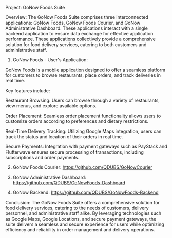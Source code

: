 Project: GoNow Foods Suite

Overview:
The GoNow Foods Suite comprises three interconnected applications: GoNow Foods, GoNow Foods Courier, and GoNow Administrative Dashboard. These applications interact with a single backend application to ensure data exchange for effective application performance. These applications collectively provide a comprehensive solution for food delivery services, catering to both customers and administrative staff.

1. GoNow Foods - User's Application:

GoNow Foods is a mobile application designed to offer a seamless platform for customers to browse restaurants, place orders, and track deliveries in real time.

Key features include:

Restaurant Browsing: Users can browse through a variety of restaurants, view menus, and explore available options.

Order Placement: Seamless order placement functionality allows users to customize orders according to preferences and dietary restrictions.

Real-Time Delivery Tracking: Utilizing Google Maps integration, users can track the status and location of their orders in real time.

Secure Payments: Integration with payment gateways such as PayStack and Flutterwave ensures secure processing of transactions, including subscriptions and order payments.


2. GoNow Foods Courier: https://github.com/QDUBS/GoNowCourier

3. GoNow Administrative Dashboard: https://github.com/QDUBS/GoNowFoods-Dashboard
   
4. GoNow Backend: https://github.com/QDUBS/GoNowFoods-Backend


Conclusion:
The GoNow Foods Suite offers a comprehensive solution for food delivery services, catering to the needs of customers, delivery personnel, and administrative staff alike. By leveraging technologies such as Google Maps, Google Locations, and secure payment gateways, the suite delivers a seamless and secure experience for users while optimizing efficiency and reliability in order management and delivery operations.
